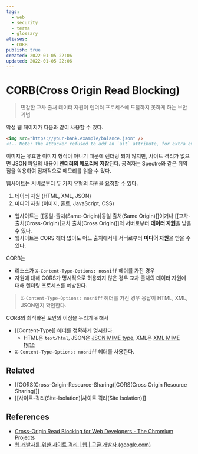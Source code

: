 ```yaml
---
tags:
  - web
  - security
  - terms
  - glossary
aliases:
  - CORB
publish: true
created: 2022-01-05 22:06
updated: 2022-01-05 22:06
---
```


# CORB(Cross Origin Read Blocking)

> 민감한 교차 출처 데이터 자원이 렌더러 프로세스에 도달하지 못하게 하는 보안 기법

악성 웹 페이지가 다음과 같이 사용할 수 있다.

```html
<img src="https://your-bank.example/balance.json" />
<!-- Note: the attacker refused to add an `alt` attribute, for extra evil points. -->
```

이미지는 유효한 이미지 형식이 아니기 때문에 렌더링 되지 않지만, 사이트 격리가 없으면 JSON 파일의 내용이 **렌더러의 메모리에 저장**된다. 공격자는 Spectre와 같은 취약점을 악용하여 잠재적으로 메모리를 읽을 수 있다.

웹사이트는 서버로부터 두 가지 유형의 자원을 요청할 수 있다.

1. 데이터 자원 (HTML, XML, JSON)
2. 미디어 자원 (이미지, 폰트, JavaScript, CSS)

- 웹사이트는 [[동일-출처(Same-Origin)|동일 출처(Same Origin)]]이거나 [[교차-출처(Cross-Origin)|교차 출처(Cross Origin)]]의 서버로부터 **데이터 자원**을 받을 수 있다.
- 웹사이트는 CORS 헤더 없이도 어느 출처에서나 서버로부터 **미디어 자원**을 받을 수 있다.

CORB는

- 리소스가 `X-Content-Type-Options: nosniff` 헤더를 가진 경우
- 자원에 대해 CORS가 명시적으로 허용되지 않은 경우
  교차 출처의 데이터 자원에 대해 렌더링 프로세스를 예방한다.

> `X-Content-Type-Options: nosniff` 헤더를 가진 경우 응답이 HTML, XML, JSON인지 확인한다.

CORB의 최적화된 보안의 이점을 누리기 위해서

- [[Content-Type]] 헤더를 정확하게 명시한다.
  - HTML은 `text/html`, JSON은 [JSON MIME type](https://mimesniff.spec.whatwg.org/#json-mime-type), XML은 [XML MIME type](https://mimesniff.spec.whatwg.org/#xml-mime-type)
- `X-Content-Type-Options: nosniff` 헤더를 사용한다.

## Related

- [[CORS(Cross-Origin-Resource-Sharing)|CORS(Cross Origin Resource Sharing)]]
- [[사이트-격리(Site-Isolation)|사이트 격리(Site Isolation)]]

## References

- [Cross-Origin Read Blocking for Web Developers - The Chromium Projects](https://www.chromium.org/Home/chromium-security/corb-for-developers)
- [웹 개발자를 위한 사이트 격리 | 웹 | 구글 개발자 (google.com)](https://developers.google.com/web/updates/2018/07/site-isolation?hl=ko)
